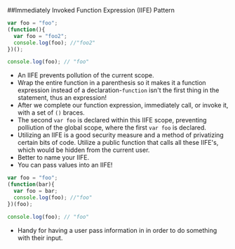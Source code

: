 ##Immediately Invoked Function Expression (IIFE) Pattern
```javascript
var foo = "foo";
(function(){
  var foo = "foo2";
  console.log(foo); //"foo2"
})();

console.log(foo); // "foo"
```

- An IIFE prevents pollution of the current scope.
- Wrap the entire function in a parenthesis so it makes it a function expression instead of a declaration-`function` isn't the first thing in the statement, thus an expression!
- After we complete our function expression, immediately call, or invoke it, with a set of `()` braces.
- The second `var foo` is declared within this IIFE scope, preventing polliution of the global scope, where the first `var foo` is declared.
- Utilizing an IIFE is a good security measure and a method of privatizing certain bits of code. Utilize a public function that calls all these IIFE's, which would be hidden from the current user.
- Better to name your IIFE.
- You can pass values into an IIFE!

```javascript
var foo = "foo";
(function(bar){
  var foo = bar;
  console.log(foo); //"foo"
})(foo);

console.log(foo); // "foo"
```

- Handy for having a user pass information in in order to do something with their input.